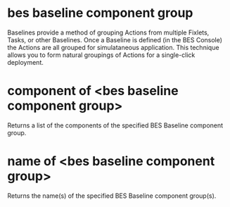 # bes baseline component group

Baselines provide a method of grouping Actions from multiple Fixlets, Tasks, or other Baselines. Once a Baseline is defined (in the BES Console) the Actions are all grouped for simulataneous application. This technique allows you to form natural groupings of Actions for a single-click deployment.

# component of &lt;bes baseline component group&gt;

Returns a list of the components of the specified BES Baseline component group.

# name of &lt;bes baseline component group&gt;

Returns the name(s) of the specified BES Baseline component group(s).

